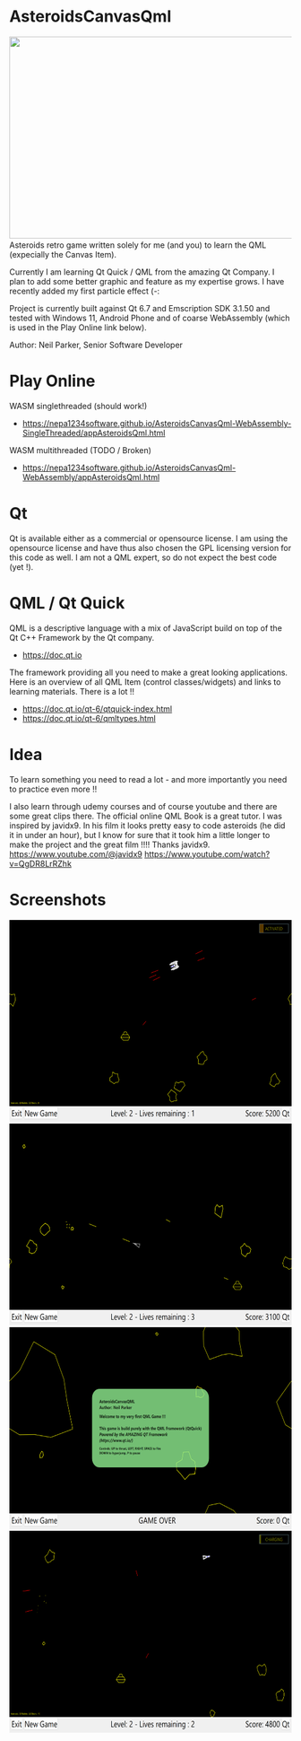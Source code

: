 # AsteroidsCanvasQml

<img src="docs/Screen_Recording_v1_5_ 2024-07-13.gif" width="640" height="360">
Asteroids retro game written solely for me (and you) to learn the QML (expecially the Canvas Item).

Currently I am learning Qt Quick / QML from the amazing Qt Company. 
I plan to add some better graphic and feature as my expertise grows. I have recently added my first particle effect (-: 

Project is currently built against Qt 6.7 and Emscription SDK 3.1.50 and tested with Windows 11, Android Phone and of coarse WebAssembly (which is used in the Play Online link below).

Author: Neil Parker, Senior Software Developer

# Play Online
WASM singlethreaded (should work!)
- https://nepa1234software.github.io/AsteroidsCanvasQml-WebAssembly-SingleThreaded/appAsteroidsQml.html

WASM multithreaded (TODO / Broken)
- https://nepa1234software.github.io/AsteroidsCanvasQml-WebAssembly/appAsteroidsQml.html

# Qt
Qt is available either as a commercial or opensource license. I am using the opensource license and have thus also chosen the GPL licensing version for this code as well. 
I am not a QML expert, so do not expect the best code (yet !).

# QML / Qt Quick
QML is a descriptive language with a mix of JavaScript build on top of the Qt C++ Framework by the Qt company. 
-  https://doc.qt.io

The framework providing all you need to make a great looking applications. 
Here is an overview of all QML Item (control classes/widgets) and links to learning materials. There is a lot !!
- https://doc.qt.io/qt-6/qtquick-index.html
- https://doc.qt.io/qt-6/qmltypes.html

# Idea 
To learn something you need to read a lot - and more importantly you need to practice even more !!

I also learn through udemy courses and of course youtube and there are some great clips there. The official online QML Book is a great tutor.
I was inspired by javidx9. In his film it looks pretty easy to code asteroids (he did it in under an hour), but I know for sure that it took him a little longer to make the project and the great film !!!!
Thanks javidx9.
https://www.youtube.com/@javidx9
https://www.youtube.com/watch?v=QgDR8LrRZhk

# Screenshots
<img src="docs/Screenshot4_Ulti.png" width="640" height="360">
<img src="docs/Screenshot1.png" width="640" height="360">
<img src="docs/Screenshot2.png" width="640" height="360">
<img src="docs/Screenshot3.png" width="640" height="360">
